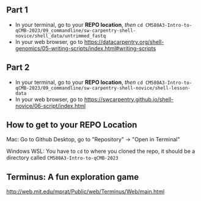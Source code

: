 ## Part 1

 - In your terminal, go to your **REPO location**, *then* `cd CM580A3-Intro-to-qCMB-2023/09_commandline/sw-carpentry-shell-novice/shell_data/untrimmed_fastq`
 - In your web browser, go to https://datacarpentry.org/shell-genomics/05-writing-scripts/index.html#writing-scripts

## Part 2

 - In your terminal, go to your **REPO location**, *then* `cd CM580A3-Intro-to-qCMB-2023/09_commandline/sw-carpentry-shell-novice/shell-lesson-data`
 - In your web browser, go to https://swcarpentry.github.io/shell-novice/06-script/index.html

## How to get to your REPO Location

Mac: Go to Github Desktop, go to "Repository" -> "Open in Terminal"

Windows WSL: You have to `cd` to where you cloned the repo, it should be a directory called `CM580A3-Intro-to-qCMB-2023`

## Terminus: A fun exploration game

http://web.mit.edu/mprat/Public/web/Terminus/Web/main.html 


